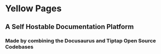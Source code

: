 # Yellow Pages
## A Self Hostable Documentation Platform
### Made by combining the Docusaurus and Tiptap Open Source Codebases
